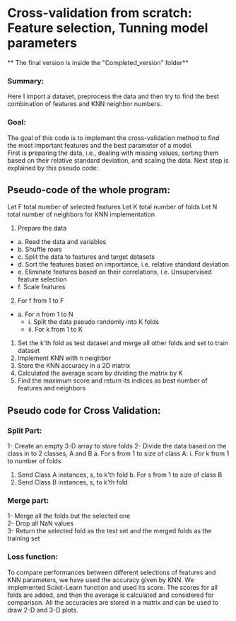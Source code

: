 # Cross-validation from scratch: Feature selection, Tunning model parameters

** The final version is inside the "Completed_version" folder**
### Summary:
Here I import a dataset, preprocess the data and then try to find the best combination of features and KNN neighbor numbers.
### Goal:
The goal of this code is to implement the cross-validation method to find the most important features and the best parameter of a model.  
First is preparing the data, i.e., dealing with missing values,  sorting them based on their relative standard deviation,  and scaling the data. Next step is explained by this pseudo code:

## Pseudo-code of the whole program:
Let F total number of selected features
Let K total number of folds
Let N total number of neighbors for KNN implementation
1.    Prepare the data
  - a.    Read the data and variables
  - b.    Shuffle rows
  - c.    Split the data to features and target datasets
  - d.    Sort the features based on importance, i.e. relative standard deviation
  - e.    Eliminate features based on their correlations, i.e. Unsupervised feature selection
  - f.    Scale features
2.    For f from 1 to F
  - a.    For n from 1 to N    
    - i.    Split the data pseudo randomly into K folds
    - ii.    For k from 1 to K
1.    Set the k’th fold as test dataset and merge all other folds and set to train dataset
2.    Implement KNN with n neighbor
3.    Store the KNN accuracy in a 2D matrix
3.    Calculated the average score by dividing the matrix by K
4.    Find the maximum score and return its indices as best number of features and neighbors

## Pseudo code for Cross Validation:
### Split Part:
1-    Create an empty 3-D array to store folds
2-    Divide the data based on the class in to 2 classes, A and B
a.    For s from 1 to size of class A:
i.    For k from 1 to number of folds
1.    Send Class A instances, s,  to k’th fold
b.    For s from 1  to size of class B 
1.    Send Class B instances, s,  to k’th fold

### Merge part:
1-    Merge all the folds but the selected one  
2-    Drop all NaN values  
3-    Return the selected fold as the test set and the merged folds as the training set  
### Loss function:
To compare performances between different selections of features and KNN parameters, we have used the accuracy given by KNN. We implemented Scikit-Learn function and used its score. The scores for all folds are added, and then the average is calculated and considered for comparison. All the accuracies are stored in a matrix and can be used to draw 2-D and 3-D plots.







